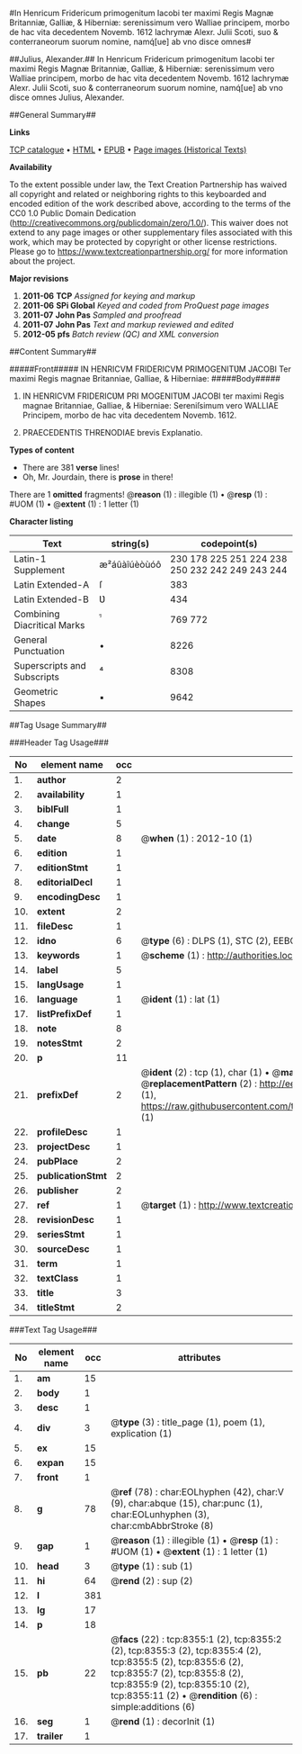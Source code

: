 #In Henricum Fridericum primogenitum Iacobi ter maximi Regis Magnæ Britanniæ, Galliæ, & Hiberniæ: serenissimum vero Walliae principem, morbo de hac vita decedentem Novemb. 1612 lachrymæ Alexr. Julii Scoti, suo & conterraneorum suorum nomine, namq́[ue] ab vno disce omnes#

##Julius, Alexander.##
In Henricum Fridericum primogenitum Iacobi ter maximi Regis Magnæ Britanniæ, Galliæ, & Hiberniæ: serenissimum vero Walliae principem, morbo de hac vita decedentem Novemb. 1612 lachrymæ Alexr. Julii Scoti, suo & conterraneorum suorum nomine, namq́[ue] ab vno disce omnes
Julius, Alexander.

##General Summary##

**Links**

[TCP catalogue](http://www.ota.ox.ac.uk/tcp/)  • 
[HTML](http://tei.it.ox.ac.uk/tcp/Texts-HTML/free/A04/A04717.html)  • 
[EPUB](http://tei.it.ox.ac.uk/tcp/Texts-EPUB/free/A04/A04717.epub) • 
[Page images (Historical Texts)](https://historicaltexts.jisc.ac.uk/eebo-99843611e)

**Availability**

To the extent possible under law, the Text Creation Partnership has waived all copyright and related or neighboring rights to this keyboarded and encoded edition of the work described above, according to the terms of the CC0 1.0 Public Domain Dedication (http://creativecommons.org/publicdomain/zero/1.0/). This waiver does not extend to any page images or other supplementary files associated with this work, which may be protected by copyright or other license restrictions. Please go to https://www.textcreationpartnership.org/ for more information about the project.

**Major revisions**

1. __2011-06__ __TCP__ *Assigned for keying and markup*
1. __2011-06__ __SPi Global__ *Keyed and coded from ProQuest page images*
1. __2011-07__ __John Pas__ *Sampled and proofread*
1. __2011-07__ __John Pas__ *Text and markup reviewed and edited*
1. __2012-05__ __pfs__ *Batch review (QC) and XML conversion*

##Content Summary##

#####Front#####
IN HENRICVM FRIDERICVM PRIMOGENITƲM JACOBI Ter maximi Regis magnae Britanniae, Galliae, & Hiberniae:
#####Body#####

1. IN HENRICVM FRIDERICƲM PRI MOGENITƲM JACOBI ter maximi Regis magnae Britanniae, Galliae, & Hiberniae: Sereniſsimum vero WALLIAE Principem, morbo de hac vita decedentem Novemb. 1612.

1. PRAECEDENTIS THRENODIAE brevis Explanatio.

**Types of content**

  * There are 381 **verse** lines!
  * Oh, Mr. Jourdain, there is **prose** in there!

There are 1 **omitted** fragments! 
 @__reason__ (1) : illegible (1)  •  @__resp__ (1) : #UOM (1)  •  @__extent__ (1) : 1 letter (1)

**Character listing**


|Text|string(s)|codepoint(s)|
|---|---|---|
|Latin-1 Supplement|æ²áûàîúèòùóô|230 178 225 251 224 238 250 232 242 249 243 244|
|Latin Extended-A|ſ|383|
|Latin Extended-B|Ʋ|434|
|Combining             Diacritical Marks|́̄|769 772|
|General Punctuation|•|8226|
|Superscripts             and Subscripts|⁴|8308|
|Geometric Shapes|▪|9642|

##Tag Usage Summary##

###Header Tag Usage###

|No|element name|occ|attributes|
|---|---|---|---|
|1.|__author__|2||
|2.|__availability__|1||
|3.|__biblFull__|1||
|4.|__change__|5||
|5.|__date__|8| @__when__ (1) : 2012-10 (1)|
|6.|__edition__|1||
|7.|__editionStmt__|1||
|8.|__editorialDecl__|1||
|9.|__encodingDesc__|1||
|10.|__extent__|2||
|11.|__fileDesc__|1||
|12.|__idno__|6| @__type__ (6) : DLPS (1), STC (2), EEBO-CITATION (1), PROQUEST (1), VID (1)|
|13.|__keywords__|1| @__scheme__ (1) : http://authorities.loc.gov/ (1)|
|14.|__label__|5||
|15.|__langUsage__|1||
|16.|__language__|1| @__ident__ (1) : lat (1)|
|17.|__listPrefixDef__|1||
|18.|__note__|8||
|19.|__notesStmt__|2||
|20.|__p__|11||
|21.|__prefixDef__|2| @__ident__ (2) : tcp (1), char (1)  •  @__matchPattern__ (2) : ([0-9\-]+):([0-9IVX]+) (1), (.+) (1)  •  @__replacementPattern__ (2) : http://eebo.chadwyck.com/downloadtiff?vid=$1&page=$2 (1), https://raw.githubusercontent.com/textcreationpartnership/Texts/master/tcpchars.xml#$1 (1)|
|22.|__profileDesc__|1||
|23.|__projectDesc__|1||
|24.|__pubPlace__|2||
|25.|__publicationStmt__|2||
|26.|__publisher__|2||
|27.|__ref__|1| @__target__ (1) : http://www.textcreationpartnership.org/docs/. (1)|
|28.|__revisionDesc__|1||
|29.|__seriesStmt__|1||
|30.|__sourceDesc__|1||
|31.|__term__|1||
|32.|__textClass__|1||
|33.|__title__|3||
|34.|__titleStmt__|2||


###Text Tag Usage###

|No|element name|occ|attributes|
|---|---|---|---|
|1.|__am__|15||
|2.|__body__|1||
|3.|__desc__|1||
|4.|__div__|3| @__type__ (3) : title_page (1), poem (1), explication (1)|
|5.|__ex__|15||
|6.|__expan__|15||
|7.|__front__|1||
|8.|__g__|78| @__ref__ (78) : char:EOLhyphen (42), char:V (9), char:abque (15), char:punc (1), char:EOLunhyphen (3), char:cmbAbbrStroke (8)|
|9.|__gap__|1| @__reason__ (1) : illegible (1)  •  @__resp__ (1) : #UOM (1)  •  @__extent__ (1) : 1 letter (1)|
|10.|__head__|3| @__type__ (1) : sub (1)|
|11.|__hi__|64| @__rend__ (2) : sup (2)|
|12.|__l__|381||
|13.|__lg__|17||
|14.|__p__|18||
|15.|__pb__|22| @__facs__ (22) : tcp:8355:1 (2), tcp:8355:2 (2), tcp:8355:3 (2), tcp:8355:4 (2), tcp:8355:5 (2), tcp:8355:6 (2), tcp:8355:7 (2), tcp:8355:8 (2), tcp:8355:9 (2), tcp:8355:10 (2), tcp:8355:11 (2)  •  @__rendition__ (6) : simple:additions (6)|
|16.|__seg__|1| @__rend__ (1) : decorInit (1)|
|17.|__trailer__|1||
